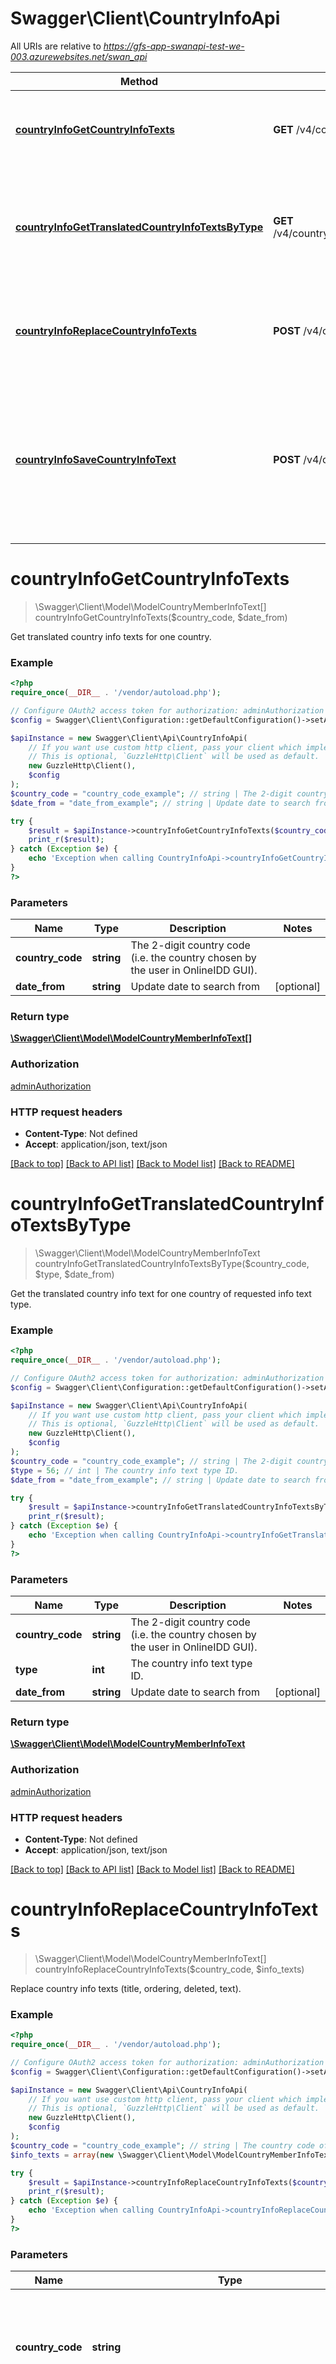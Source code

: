 # Swagger\Client\CountryInfoApi

All URIs are relative to *https://gfs-app-swanapi-test-we-003.azurewebsites.net/swan_api*

Method | HTTP request | Description
------------- | ------------- | -------------
[**countryInfoGetCountryInfoTexts**](CountryInfoApi.md#countryInfoGetCountryInfoTexts) | **GET** /v4/countryinfo/country/{countryCode} | Get translated country info texts for one country.
[**countryInfoGetTranslatedCountryInfoTextsByType**](CountryInfoApi.md#countryInfoGetTranslatedCountryInfoTextsByType) | **GET** /v4/countryinfo/country/{countryCode}/type/{type} | Get the translated country info text for one country of requested info text type.
[**countryInfoReplaceCountryInfoTexts**](CountryInfoApi.md#countryInfoReplaceCountryInfoTexts) | **POST** /v4/countryinfo/country/{countryCode} | Replace  country info texts (title, ordering, deleted, text).
[**countryInfoSaveCountryInfoText**](CountryInfoApi.md#countryInfoSaveCountryInfoText) | **POST** /v4/countryinfo | Update or save a single country info text by country and type (only text), leaving other types of same country untouched.


# **countryInfoGetCountryInfoTexts**
> \Swagger\Client\Model\ModelCountryMemberInfoText[] countryInfoGetCountryInfoTexts($country_code, $date_from)

Get translated country info texts for one country.

### Example
```php
<?php
require_once(__DIR__ . '/vendor/autoload.php');

// Configure OAuth2 access token for authorization: adminAuthorization
$config = Swagger\Client\Configuration::getDefaultConfiguration()->setAccessToken('YOUR_ACCESS_TOKEN');

$apiInstance = new Swagger\Client\Api\CountryInfoApi(
    // If you want use custom http client, pass your client which implements `GuzzleHttp\ClientInterface`.
    // This is optional, `GuzzleHttp\Client` will be used as default.
    new GuzzleHttp\Client(),
    $config
);
$country_code = "country_code_example"; // string | The 2-digit country code (i.e. the country chosen by the user in OnlineIDD GUI).
$date_from = "date_from_example"; // string | Update date to search from

try {
    $result = $apiInstance->countryInfoGetCountryInfoTexts($country_code, $date_from);
    print_r($result);
} catch (Exception $e) {
    echo 'Exception when calling CountryInfoApi->countryInfoGetCountryInfoTexts: ', $e->getMessage(), PHP_EOL;
}
?>
```

### Parameters

Name | Type | Description  | Notes
------------- | ------------- | ------------- | -------------
 **country_code** | **string**| The 2-digit country code (i.e. the country chosen by the user in OnlineIDD GUI). |
 **date_from** | **string**| Update date to search from | [optional]

### Return type

[**\Swagger\Client\Model\ModelCountryMemberInfoText[]**](../Model/ModelCountryMemberInfoText.md)

### Authorization

[adminAuthorization](../../README.md#adminAuthorization)

### HTTP request headers

 - **Content-Type**: Not defined
 - **Accept**: application/json, text/json

[[Back to top]](#) [[Back to API list]](../../README.md#documentation-for-api-endpoints) [[Back to Model list]](../../README.md#documentation-for-models) [[Back to README]](../../README.md)

# **countryInfoGetTranslatedCountryInfoTextsByType**
> \Swagger\Client\Model\ModelCountryMemberInfoText countryInfoGetTranslatedCountryInfoTextsByType($country_code, $type, $date_from)

Get the translated country info text for one country of requested info text type.

### Example
```php
<?php
require_once(__DIR__ . '/vendor/autoload.php');

// Configure OAuth2 access token for authorization: adminAuthorization
$config = Swagger\Client\Configuration::getDefaultConfiguration()->setAccessToken('YOUR_ACCESS_TOKEN');

$apiInstance = new Swagger\Client\Api\CountryInfoApi(
    // If you want use custom http client, pass your client which implements `GuzzleHttp\ClientInterface`.
    // This is optional, `GuzzleHttp\Client` will be used as default.
    new GuzzleHttp\Client(),
    $config
);
$country_code = "country_code_example"; // string | The 2-digit country code (i.e. the country chosen by the user in OnlineIDD GUI).
$type = 56; // int | The country info text type ID.
$date_from = "date_from_example"; // string | Update date to search from

try {
    $result = $apiInstance->countryInfoGetTranslatedCountryInfoTextsByType($country_code, $type, $date_from);
    print_r($result);
} catch (Exception $e) {
    echo 'Exception when calling CountryInfoApi->countryInfoGetTranslatedCountryInfoTextsByType: ', $e->getMessage(), PHP_EOL;
}
?>
```

### Parameters

Name | Type | Description  | Notes
------------- | ------------- | ------------- | -------------
 **country_code** | **string**| The 2-digit country code (i.e. the country chosen by the user in OnlineIDD GUI). |
 **type** | **int**| The country info text type ID. |
 **date_from** | **string**| Update date to search from | [optional]

### Return type

[**\Swagger\Client\Model\ModelCountryMemberInfoText**](../Model/ModelCountryMemberInfoText.md)

### Authorization

[adminAuthorization](../../README.md#adminAuthorization)

### HTTP request headers

 - **Content-Type**: Not defined
 - **Accept**: application/json, text/json

[[Back to top]](#) [[Back to API list]](../../README.md#documentation-for-api-endpoints) [[Back to Model list]](../../README.md#documentation-for-models) [[Back to README]](../../README.md)

# **countryInfoReplaceCountryInfoTexts**
> \Swagger\Client\Model\ModelCountryMemberInfoText[] countryInfoReplaceCountryInfoTexts($country_code, $info_texts)

Replace  country info texts (title, ordering, deleted, text).

### Example
```php
<?php
require_once(__DIR__ . '/vendor/autoload.php');

// Configure OAuth2 access token for authorization: adminAuthorization
$config = Swagger\Client\Configuration::getDefaultConfiguration()->setAccessToken('YOUR_ACCESS_TOKEN');

$apiInstance = new Swagger\Client\Api\CountryInfoApi(
    // If you want use custom http client, pass your client which implements `GuzzleHttp\ClientInterface`.
    // This is optional, `GuzzleHttp\Client` will be used as default.
    new GuzzleHttp\Client(),
    $config
);
$country_code = "country_code_example"; // string | The country code of the country of which the info texts are going to be replaced.
$info_texts = array(new \Swagger\Client\Model\ModelCountryMemberInfoText()); // \Swagger\Client\Model\ModelCountryMemberInfoText[] | A list of translated country info texts. An empty list will cause all info texts of that country to be deleted.

try {
    $result = $apiInstance->countryInfoReplaceCountryInfoTexts($country_code, $info_texts);
    print_r($result);
} catch (Exception $e) {
    echo 'Exception when calling CountryInfoApi->countryInfoReplaceCountryInfoTexts: ', $e->getMessage(), PHP_EOL;
}
?>
```

### Parameters

Name | Type | Description  | Notes
------------- | ------------- | ------------- | -------------
 **country_code** | **string**| The country code of the country of which the info texts are going to be replaced. |
 **info_texts** | [**\Swagger\Client\Model\ModelCountryMemberInfoText[]**](../Model/ModelCountryMemberInfoText.md)| A list of translated country info texts. An empty list will cause all info texts of that country to be deleted. |

### Return type

[**\Swagger\Client\Model\ModelCountryMemberInfoText[]**](../Model/ModelCountryMemberInfoText.md)

### Authorization

[adminAuthorization](../../README.md#adminAuthorization)

### HTTP request headers

 - **Content-Type**: application/json, text/json
 - **Accept**: application/json, text/json

[[Back to top]](#) [[Back to API list]](../../README.md#documentation-for-api-endpoints) [[Back to Model list]](../../README.md#documentation-for-models) [[Back to README]](../../README.md)

# **countryInfoSaveCountryInfoText**
> \Swagger\Client\Model\ModelCountryInfoText countryInfoSaveCountryInfoText($info_text)

Update or save a single country info text by country and type (only text), leaving other types of same country untouched.

### Example
```php
<?php
require_once(__DIR__ . '/vendor/autoload.php');

// Configure OAuth2 access token for authorization: adminAuthorization
$config = Swagger\Client\Configuration::getDefaultConfiguration()->setAccessToken('YOUR_ACCESS_TOKEN');

$apiInstance = new Swagger\Client\Api\CountryInfoApi(
    // If you want use custom http client, pass your client which implements `GuzzleHttp\ClientInterface`.
    // This is optional, `GuzzleHttp\Client` will be used as default.
    new GuzzleHttp\Client(),
    $config
);
$info_text = new \Swagger\Client\Model\ModelCountryInfoText(); // \Swagger\Client\Model\ModelCountryInfoText | A translated country info text.

try {
    $result = $apiInstance->countryInfoSaveCountryInfoText($info_text);
    print_r($result);
} catch (Exception $e) {
    echo 'Exception when calling CountryInfoApi->countryInfoSaveCountryInfoText: ', $e->getMessage(), PHP_EOL;
}
?>
```

### Parameters

Name | Type | Description  | Notes
------------- | ------------- | ------------- | -------------
 **info_text** | [**\Swagger\Client\Model\ModelCountryInfoText**](../Model/ModelCountryInfoText.md)| A translated country info text. |

### Return type

[**\Swagger\Client\Model\ModelCountryInfoText**](../Model/ModelCountryInfoText.md)

### Authorization

[adminAuthorization](../../README.md#adminAuthorization)

### HTTP request headers

 - **Content-Type**: application/json, text/json
 - **Accept**: application/json, text/json

[[Back to top]](#) [[Back to API list]](../../README.md#documentation-for-api-endpoints) [[Back to Model list]](../../README.md#documentation-for-models) [[Back to README]](../../README.md)

